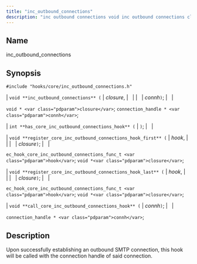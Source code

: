 ```yaml
---
title: "inc_outbound_connections"
description: "inc outbound connections void inc outbound connections closure connh void closure connection handle connh int has core inc outbound connections hook void register core inc outbound connections hook first hook closure ec hook core inc outbound connections func t hook void closure void register core inc outbound connections hook last..."
---
```


<a name="hooks.core.inc_outbound_connections"></a> 
## Name

inc_outbound_connections

## Synopsis

`#include "hooks/core/inc_outbound_connections.h"`

| `void **inc_outbound_connections** (` | <var class="pdparam">closure</var>, |   |
|   | <var class="pdparam">connh</var>`)`; |   |

`void * <var class="pdparam">closure</var>`;
`connection_handle * <var class="pdparam">connh</var>`;

| `int **has_core_inc_outbound_connections_hook** (` | `)`; |   |

| `void **register_core_inc_outbound_connections_hook_first** (` | <var class="pdparam">hook</var>, |   |
|   | <var class="pdparam">closure</var>`)`; |   |

`ec_hook_core_inc_outbound_connections_func_t <var class="pdparam">hook</var>`;
`void *<var class="pdparam">closure</var>`;

| `void **register_core_inc_outbound_connections_hook_last** (` | <var class="pdparam">hook</var>, |   |
|   | <var class="pdparam">closure</var>`)`; |   |

`ec_hook_core_inc_outbound_connections_func_t <var class="pdparam">hook</var>`;
`void *<var class="pdparam">closure</var>`;

| `void **call_core_inc_outbound_connections_hook** (` | <var class="pdparam">connh</var>`)`; |   |

`connection_handle * <var class="pdparam">connh</var>`;<a name="idp45198032"></a> 
## Description

Upon successfully establishing an outbound SMTP connection, this hook will be called with the connection handle of said connection.